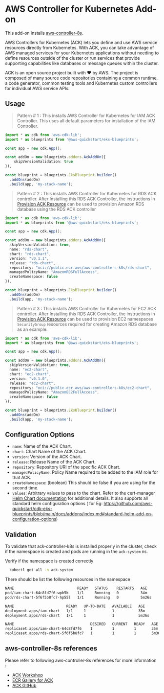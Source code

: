 # AWS Controller for Kubernetes Add-on

This add-on installs [aws-controller-8s](https://github.com/aws-controllers-k8s/community).

AWS Controllers for Kubernetes (ACK) lets you define and use AWS service resources directly from Kubernetes. With ACK, you can take advantage of AWS managed services for your Kubernetes applications without needing to define resources outside of the cluster or run services that provide supporting capabilities like databases or message queues within the cluster.

ACK is an open source project built with ❤️ by AWS. The project is composed of many source code repositories containing a common runtime, a code generator, common testing tools and Kubernetes custom controllers for individual AWS service APIs.

## Usage

> Pattern # 1 : This installs AWS Controller for Kubernetes for IAM ACK Controller. This uses all default parameters for installation of the IAM Controller.

```typescript
import * as cdk from 'aws-cdk-lib';
import * as blueprints from '@aws-quickstart/eks-blueprints';

const app = new cdk.App();

const addOn = new blueprints.addons.AckAddOn({
    skipVersionValidation: true
}),

const blueprint = blueprints.EksBlueprint.builder()
  .addOns(addOn)
  .build(app, 'my-stack-name');
```

> Pattern # 2 : This installs AWS Controller for Kubernetes for RDS ACK controller. After Installing this RDS ACK Controller, the instructions in [Provision ACK Resource](https://preview--eksworkshop-v2-next.netlify.app/docs/gitops/controlplanes/ack/configureResources) can be used to provision Amazon RDS database using the RDS ACK controller

```typescript
import * as cdk from 'aws-cdk-lib';
import * as blueprints from '@aws-quickstart/eks-blueprints';

const app = new cdk.App();

const addOn = new blueprints.addons.AckAddOn({
  skipVersionValidation: true,
  name: "rds-chart",
  chart: "rds-chart",
  version: "v0.1.1",
  release: "rds-chart",
  repository: "oci://public.ecr.aws/aws-controllers-k8s/rds-chart",
  managedPolicyName: "AmazonRDSFullAccess",
  createNamespace: false
}),

const blueprint = blueprints.EksBlueprint.builder()
  .addOns(addOn)
  .build(app, 'my-stack-name');
```

> Pattern # 3 : This installs AWS Controller for Kubernetes for EC2 ACK controller. After Installing this RDS ACK Controller, the instructions in [Provision ACK Resource](https://preview--eksworkshop-v2-next.netlify.app/docs/gitops/controlplanes/ack/configureResources) can be used to provision EC2 namespaces `SecurityGroup` resources required for creating Amazon RDS database as an example.

```typescript
import * as cdk from 'aws-cdk-lib';
import * as blueprints from '@aws-quickstart/eks-blueprints';

const app = new cdk.App();

const addOn = new blueprints.addons.AckAddOn({
  skipVersionValidation: true,
  name: "ec2-chart",
  chart: "ec2-chart",
  version: "v0.1.0",
  release: "ec2-chart",
  repository: "oci://public.ecr.aws/aws-controllers-k8s/ec2-chart",
  managedPolicyName: "AmazonEC2FullAccess",
  createNamespace: false
}),

const blueprint = blueprints.EksBlueprint.builder()
  .addOns(addOn)
  .build(app, 'my-stack-name');
```

## Configuration Options

- `name`: Name of the ACK Chart.
- `chart`: Chart Name of the ACK Chart.
- `version`: Version of the ACK Chart.
- `release`: Release Name of the ACK Chart.
- `repository`: Repository URI of the specific ACK Chart. 
- `managedPolicyName`: Policy Name required to be added to the IAM role for that ACK.
- `createNamespace`: (boolean) This should be false if you are using for the second time.
- `values`: Arbitrary values to pass to the chart. Refer to the cert-manager [Helm Chart documentation](https://artifacthub.io/packages/helm/cert-manager/cert-manager) for additional details. It also supports all standard helm configuration options ( for Eg: https://github.com/aws-quickstart/cdk-eks-blueprints/blob/main/docs/addons/index.md#standard-helm-add-on-configuration-options)

## Validation

To validate that ack-controller-k8s is installed properly in the cluster, check if the namespace is created and pods are running in the `ack-system` ns.

Verify if the namespace is created correctly
```bash
  kubectl get all -n ack-system
```
There should be list the following resources in the namespace
```bash
NAME                             READY   STATUS    RESTARTS   AGE
pod/iam-chart-64c8fd7f6-wpb5k    1/1     Running   0          34m
pod/rds-chart-5f6f5b8fc7-hp55l   1/1     Running   0          5m26s

NAME                        READY   UP-TO-DATE   AVAILABLE   AGE
deployment.apps/iam-chart   1/1     1            1           35m
deployment.apps/rds-chart   1/1     1            1           5m36s

NAME                                   DESIRED   CURRENT   READY   AGE
replicaset.apps/iam-chart-64c8fd7f6    1         1         1       35m
replicaset.apps/rds-chart-5f6f5b8fc7   1         1         1       5m36s
```

## aws-controller-8s references

Please refer to following aws-controller-8s references for more information :
- [ACK Workshop](https://preview--eksworkshop-v2-next.netlify.app/docs/gitops/controlplanes/ack/)
- [ECR Gallery for ACK](https://gallery.ecr.aws/aws-controllers-k8s/)
- [ACK GitHub](https://github.com/aws-controllers-k8s/community)